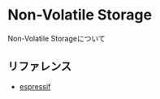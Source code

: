 # Non-Volatile Storage

Non-Volatile Storageについて

## リファレンス
- [espressif](https://docs.espressif.com/projects/esp-idf/en/latest/api-reference/storage/nvs_flash.html)
